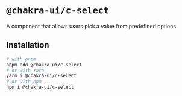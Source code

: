 # `@chakra-ui/c-select`

A component that allows users pick a value from predefined options

## Installation

```sh
# with pnpm
pnpm add @chakra-ui/c-select
# or with Yarn
yarn i @chakra-ui/c-select
# or with npm
npm i @chakra-ui/c-select
```